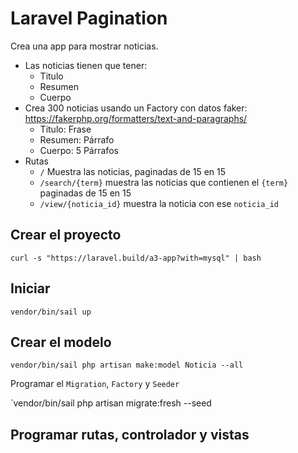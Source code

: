 # Laravel Pagination


Crea una app para mostrar noticias.

* Las noticias tienen que tener:
  * Titulo
  * Resumen
  * Cuerpo
* Crea 300 noticias usando un Factory con datos faker: https://fakerphp.org/formatters/text-and-paragraphs/
  * Titulo: Frase
  * Resumen: Párrafo
  * Cuerpo: 5 Párrafos
* Rutas
  * `/`  Muestra las noticias, paginadas de 15 en 15
  * `/search/{term}` muestra las noticias que contienen el `{term}` paginadas de 15 en 15
  * `/view/{noticia_id}` muestra la noticia con ese `noticia_id`
 
## Crear el proyecto

`curl -s "https://laravel.build/a3-app?with=mysql" | bash`

## Iniciar

`vendor/bin/sail up`

## Crear el modelo

`vendor/bin/sail php artisan make:model Noticia --all`

Programar el `Migration`, `Factory` y `Seeder`

`vendor/bin/sail php artisan migrate:fresh --seed

## Programar rutas, controlador y vistas
